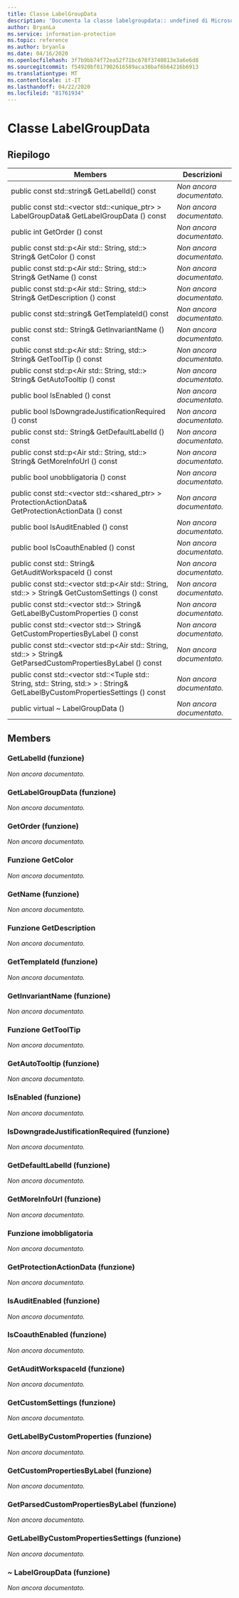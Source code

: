 ```yaml
---
title: Classe LabelGroupData
description: 'Documenta la classe labelgroupdata:: undefined di Microsoft Information Protection (MIP) SDK.'
author: BryanLa
ms.service: information-protection
ms.topic: reference
ms.author: bryanla
ms.date: 04/16/2020
ms.openlocfilehash: 3f7b9bb74f72ea52f71bc678f3740813e3a6e6d8
ms.sourcegitcommit: f54920bf017902616589aca30baf6b64216b6913
ms.translationtype: MT
ms.contentlocale: it-IT
ms.lasthandoff: 04/22/2020
ms.locfileid: "81761934"
---
```

# <a name="class-labelgroupdata"></a>Classe LabelGroupData 
  
## <a name="summary"></a>Riepilogo
 Members                        | Descrizioni                                
--------------------------------|---------------------------------------------
public const std::string& GetLabelId() const  | _Non ancora documentato._
public const std::\<vector std::\<unique_ptr\> \> LabelGroupData& GetLabelGroupData () const  | _Non ancora documentato._
public int GetOrder () const  | _Non ancora documentato._
public const std::p\<Air std:: String, std::\> String& GetColor () const  | _Non ancora documentato._
public const std::p\<Air std:: String, std::\> String& GetName () const  | _Non ancora documentato._
public const std::p\<Air std:: String, std::\> String& GetDescription () const  | _Non ancora documentato._
public const std::string& GetTemplateId() const  | _Non ancora documentato._
public const std:: String& GetInvariantName () const  | _Non ancora documentato._
public const std::p\<Air std:: String, std::\> String& GetToolTip () const  | _Non ancora documentato._
public const std::p\<Air std:: String, std::\> String& GetAutoTooltip () const  | _Non ancora documentato._
public bool IsEnabled () const  | _Non ancora documentato._
public bool IsDowngradeJustificationRequired () const  | _Non ancora documentato._
public const std:: String& GetDefaultLabelId () const  | _Non ancora documentato._
public const std::p\<Air std:: String, std::\> String& GetMoreInfoUrl () const  | _Non ancora documentato._
public bool unobbligatoria () const  | _Non ancora documentato._
public const std::\<vector std::\<shared_ptr\> \> ProtectionActionData& GetProtectionActionData () const  | _Non ancora documentato._
public bool IsAuditEnabled () const  | _Non ancora documentato._
public bool IsCoauthEnabled () const  | _Non ancora documentato._
public const std:: String& GetAuditWorkspaceId () const  | _Non ancora documentato._
public const std::\<vector std::p\<Air std:: String, std::\> \> String& GetCustomSettings () const  | _Non ancora documentato._
public const std::\<vector std::\> String& GetLabelByCustomProperties () const  | _Non ancora documentato._
public const std::\<vector std::\> String& GetCustomPropertiesByLabel () const  | _Non ancora documentato._
public const std::\<vector std::p\<Air std:: String, std::\> \> String& GetParsedCustomPropertiesByLabel () const  | _Non ancora documentato._
public const std::\<vector std::\<Tuple std:: String, std:: String, std:\> \> : String& GetLabelByCustomPropertiesSettings () const  | _Non ancora documentato._
public virtual ~ LabelGroupData ()  | _Non ancora documentato._
  
## <a name="members"></a>Members
  
### <a name="getlabelid-function"></a>GetLabelId (funzione)
_Non ancora documentato._

  
### <a name="getlabelgroupdata-function"></a>GetLabelGroupData (funzione)
_Non ancora documentato._

  
### <a name="getorder-function"></a>GetOrder (funzione)
_Non ancora documentato._

  
### <a name="getcolor-function"></a>Funzione GetColor
_Non ancora documentato._

  
### <a name="getname-function"></a>GetName (funzione)
_Non ancora documentato._

  
### <a name="getdescription-function"></a>Funzione GetDescription
_Non ancora documentato._

  
### <a name="gettemplateid-function"></a>GetTemplateId (funzione)
_Non ancora documentato._

  
### <a name="getinvariantname-function"></a>GetInvariantName (funzione)
_Non ancora documentato._

  
### <a name="gettooltip-function"></a>Funzione GetToolTip
_Non ancora documentato._

  
### <a name="getautotooltip-function"></a>GetAutoTooltip (funzione)
_Non ancora documentato._

  
### <a name="isenabled-function"></a>IsEnabled (funzione)
_Non ancora documentato._

  
### <a name="isdowngradejustificationrequired-function"></a>IsDowngradeJustificationRequired (funzione)
_Non ancora documentato._

  
### <a name="getdefaultlabelid-function"></a>GetDefaultLabelId (funzione)
_Non ancora documentato._

  
### <a name="getmoreinfourl-function"></a>GetMoreInfoUrl (funzione)
_Non ancora documentato._

  
### <a name="ismandatory-function"></a>Funzione imobbligatoria
_Non ancora documentato._

  
### <a name="getprotectionactiondata-function"></a>GetProtectionActionData (funzione)
_Non ancora documentato._

  
### <a name="isauditenabled-function"></a>IsAuditEnabled (funzione)
_Non ancora documentato._

  
### <a name="iscoauthenabled-function"></a>IsCoauthEnabled (funzione)
_Non ancora documentato._

  
### <a name="getauditworkspaceid-function"></a>GetAuditWorkspaceId (funzione)
_Non ancora documentato._

  
### <a name="getcustomsettings-function"></a>GetCustomSettings (funzione)
_Non ancora documentato._

  
### <a name="getlabelbycustomproperties-function"></a>GetLabelByCustomProperties (funzione)
_Non ancora documentato._

  
### <a name="getcustompropertiesbylabel-function"></a>GetCustomPropertiesByLabel (funzione)
_Non ancora documentato._

  
### <a name="getparsedcustompropertiesbylabel-function"></a>GetParsedCustomPropertiesByLabel (funzione)
_Non ancora documentato._

  
### <a name="getlabelbycustompropertiessettings-function"></a>GetLabelByCustomPropertiesSettings (funzione)
_Non ancora documentato._

  
### <a name="labelgroupdata-function"></a>~ LabelGroupData (funzione)
_Non ancora documentato._
